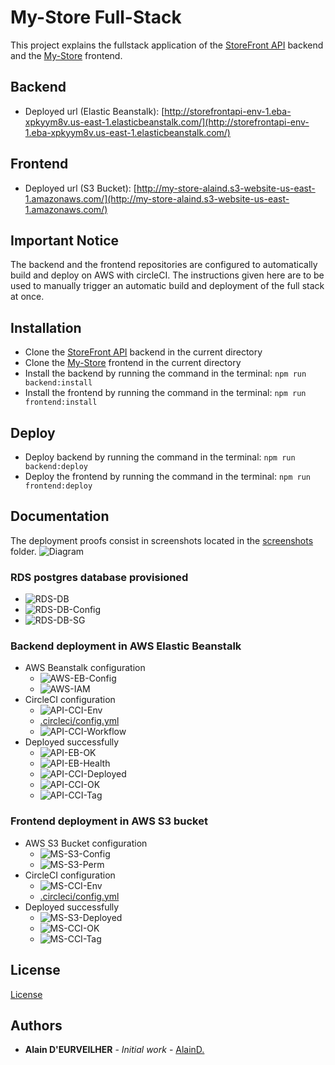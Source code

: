 # My-Store Full-Stack

This project explains the fullstack application of the [StoreFront API](https://github.com/AlainD-/storefront-api) backend and the [My-Store](https://github.com/AlainD-/my-store) frontend.

## Backend

* Deployed url (Elastic Beanstalk): [http://storefrontapi-env-1.eba-xpkyym8v.us-east-1.elasticbeanstalk.com/](http://storefrontapi-env-1.eba-xpkyym8v.us-east-1.elasticbeanstalk.com/)

## Frontend

* Deployed url (S3 Bucket): [http://my-store-alaind.s3-website-us-east-1.amazonaws.com/](http://my-store-alaind.s3-website-us-east-1.amazonaws.com/)

## Important Notice

The backend and the frontend repositories are configured to automatically build and deploy on AWS with circleCI.
The instructions given here are to be used to manually trigger an automatic build and deployment of the full stack at once.

## Installation

* Clone the [StoreFront API](https://github.com/AlainD-/storefront-api) backend in the current directory
* Clone the [My-Store](https://github.com/AlainD-/my-store) frontend in the current directory
* Install the backend by running the command in the terminal: `npm run backend:install`
* Install the frontend by running the command in the terminal: `npm run frontend:install`

## Deploy

* Deploy backend by running the command in the terminal: `npm run backend:deploy`
* Deploy the frontend by running the command in the terminal: `npm run frontend:deploy`

## Documentation

The deployment proofs consist in screenshots located in the [screenshots](./screenshots) folder.
![Diagram](https://raw.githubusercontent.com/AlainD-/my-store-fullstack/master/diagram/my-store-fs-diagram.png)

### RDS postgres database provisioned

* ![RDS-DB](https://raw.githubusercontent.com/AlainD-/my-store-fullstack/master/screenshots/aws-rds-db-runing.png)
* ![RDS-DB-Config](https://raw.githubusercontent.com/AlainD-/my-store-fullstack/master/screenshots/aws-rds-db-config.png)
* ![RDS-DB-SG](https://raw.githubusercontent.com/AlainD-/my-store-fullstack/master/screenshots/aws-rds-db-security-group.png)

### Backend deployment in AWS Elastic Beanstalk

* AWS Beanstalk configuration
  * ![AWS-EB-Config](https://raw.githubusercontent.com/AlainD-/my-store-fullstack/master/screenshots/aws-eb-config.png)
  * ![AWS-IAM](https://raw.githubusercontent.com/AlainD-/my-store-fullstack/master/screenshots/aws-iam-user.png)
* CircleCI configuration
  * ![API-CCI-Env](https://raw.githubusercontent.com/AlainD-/my-store-fullstack/master/screenshots/storefront-api-circle-ci-project-settings-environment-variables.png)
  * [.circleci/config.yml](https://raw.githubusercontent.com/AlainD-/storefront-api/master/.circleci/config.yml)
  * ![API-CCI-Workflow](https://raw.githubusercontent.com/AlainD-/my-store-fullstack/master/screenshots/storefront-api-circle-ci-workflow.png)
* Deployed successfully
  * ![API-EB-OK](https://raw.githubusercontent.com/AlainD-/my-store-fullstack/master/screenshots/storefront-api-beanstalk-deploy-success.png)
  * ![API-EB-Health](https://raw.githubusercontent.com/AlainD-/my-store-fullstack/master/screenshots/storefront-api-aws-eb-deploed-healthy.png)
  * ![API-CCI-Deployed](https://raw.githubusercontent.com/AlainD-/my-store-fullstack/master/screenshots/storefront-api-circle-ci-deploying-success-with-eb-cli.png)
  * ![API-CCI-OK](https://raw.githubusercontent.com/AlainD-/my-store-fullstack/master/screenshots/storefront-api-circle-ci-deploy-latest-success.png)
  * ![API-CCI-Tag](https://raw.githubusercontent.com/AlainD-/my-store-fullstack/master/screenshots/storefront-api-tag-success.png)

### Frontend deployment in AWS S3 bucket

* AWS S3 Bucket configuration
  * ![MS-S3-Config](https://raw.githubusercontent.com/AlainD-/my-store-fullstack/master/screenshots/aws-s3-bucket-webhosting-config.png)
  * ![MS-S3-Perm](https://raw.githubusercontent.com/AlainD-/my-store-fullstack/master/screenshots/aws-s3-bucket-permissions-config.png)
* CircleCI configuration
  * ![MS-CCI-Env](https://raw.githubusercontent.com/AlainD-/my-store-fullstack/master/screenshots/my-store-circle-ci-environment-variables.png)
  * [.circleci/config.yml](https://raw.githubusercontent.com/AlainD-/my-store/master/.circleci/config.yml)
* Deployed successfully
  * ![MS-S3-Deployed](https://raw.githubusercontent.com/AlainD-/my-store-fullstack/master/screenshots/my-store-s3-deploy-success.png)
  * ![MS-CCI-OK](https://raw.githubusercontent.com/AlainD-/my-store-fullstack/master/screenshots/my-store-circle-ci-deploy-success.png)
  * ![MS-CCI-Tag](https://raw.githubusercontent.com/AlainD-/my-store-fullstack/master/screenshots/my-store-tag-success.png)

## License

[License](LICENSE)

## Authors

* **Alain D'EURVEILHER** - _Initial work_ - [AlainD.](https://github.com/AlainD-)
